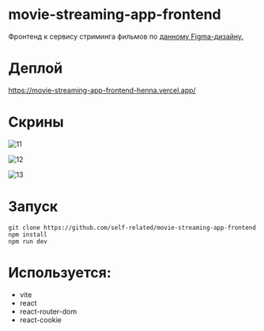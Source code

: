 # movie-streaming-app-frontend
Фронтенд к сервису стриминга фильмов по [данному Figma-дизайну.](https://www.figma.com/community/file/1242483387238547726/movie-streaming-web-app-ui)
# Деплой
https://movie-streaming-app-frontend-henna.vercel.app/

# Скрины

![11](https://github.com/user-attachments/assets/9df724ec-de03-49e8-aca1-adff347417ba)


![12](https://github.com/user-attachments/assets/cdad6fd9-6801-440e-b3f9-d000a2c1bd4e)


![13](https://github.com/user-attachments/assets/69b12033-3222-4087-85e0-7bc20c8169b7)

# Запуск

```
git clone https://github.com/self-related/movie-streaming-app-frontend
npm install
npm run dev
```

# Используется:
- vite
- react
- react-router-dom
- react-cookie
